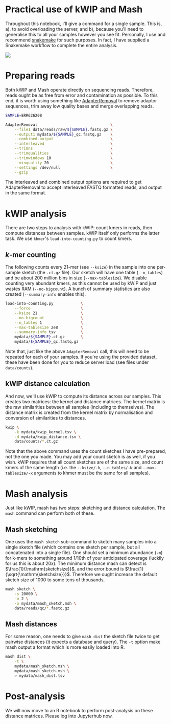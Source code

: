 # Practical use of kWIP and Mash

Throughout this notebook, I'll give a command for a single sample. This is, a), to avoid overloading the server, and b), because you'll need to generalise this to all your samples however you see fit. Personally, I use and recommend [snakemake](https://snakemake.readthedocs.io/en/stable/) for such purposes. In fact, I have supplied a Snakemake workflow to complete the entire analysis.

![](img/overview.png)

# Preparing reads

Both kWIP and Mash operate directly on sequencing reads. Therefore, reads ought be as free from error and contamination as possible. To this end, it is worth using something like [AdapterRemoval](https://github.com/MikkelSchubert/adapterremoval) to remove adaptor sequences, trim away low quality bases and merge overlapping reads.


```bash
SAMPLE=ERR626208

AdapterRemoval                                \
    --file1 data/reads/raw/${SAMPLE}.fastq.gz \
    --output1 mydata/${SAMPLE}_qc.fastq.gz    \
    --combined-output                         \
    --interleaved                             \
    --trimns                                  \
    --trimqualities                           \
    --trimwindows 10                          \
    --minquality 20                           \
    --settings /dev/null                      \
    --gzip
```

The interleaved and combined output options are required to get AdapterRemoval to accept interleaved FASTQ formatted reads, and output in the same format.


# kWIP analysis

There are two steps to analysis with kWIP: count kmers in reads, then compute distances between samples. kWIP itself only performs the latter task. We use `khmer`'s `load-into-counting.py` to count kmers.


## $k$-mer counting

The following counts every 21-mer (see `--ksize`) in the sample into one per-sample sketch (the `.ct.gz` file). Our sketch will have one table (`--n_tables`) and be about 200 million bins in size (`--max-tablesize`). We disable counting very abundant kmers, as this cannot be used by kWIP and just wastes RAM (`--no-bigcount`). A bunch of summary statistics are also created (`--summary-info` enables this). 

```bash
load-into-counting.py            \
    --force                      \
    --ksize 21                   \
    --no-bigcount                \
    --n_tables 1                 \
    --max-tablesize 2e8          \
    --summary-info tsv           \
    mydata/${SAMPLE}.ct.gz       \
    mydata/${SAMPLE}_qc.fastq.gz
```

Note that, just like the above `AdapterRemoval` call, this will need to be repeated for each of your samples. If you're using the provided dataset, these have been done for you to reduce server load (see files under `data/counts`).

## kWIP distance calculation

And now, we'll use kWIP to compute its distance across our samples. This creates two matrices: the kernel and distance matrices. The kernel matrix is the raw similarities between all samples (including to themselves). The distance matrix is created from the kernel matrix by normalisation and conversion of similarities to distances.


```bash
kwip \
    -k mydata/kwip_kernel.tsv \
    -d mydata/kwip_distance.tsv \
    data/counts/*.ct.gz
```

Note that the above command uses the count sketches I have pre-prepared, not the one you made. You may add your count sketch is as well, if you wish. kWIP requires that all count sketches are of the same size, and count kmers of the same length (i.e. the `--ksize/-k`, `--n_tables/-N` and `--max-tablesize/-x` arguments to khmer must be the same for all samples).


# Mash analysis

Just like kWIP, mash has two steps: sketching and distance calculation. The `mash` command can perform both of these.

## Mash sketching

One uses the `mash sketch` sub-command to sketch many samples into a single sketch file (which contains one sketch per sample, but all concatenated into a single file). One should set a minimum abundance (`-m`) for k-mers to something around 1/10th of your anticipated coverage (luckily for us this is about 20x). The minimum distance mash can detect is $\frac{1}{\mathrm{sketchsize}}$, and the error bound is $\frac{1}{\sqrt{\mathrm{sketchsize}}}$. Therefore we ought increase the default sketch size of 1000 to some tens of thousands.

```bash
mash sketch \
    -s 20000 \
    -m 2 \
    -o mydata/mash_sketch.msh \
    data/reads/qc/*.fastq.gz
```

## Mash distances

For some reason, one needs to give `mash dist` the sketch file twice to get pairwise distances (it expects a database and query). The `-t` option make mash output a format which is more easily loaded into R.

```bash
mash dist \
    -t \
    mydata/mash_sketch.msh \
    mydata/mash_sketch.msh \
    > mydata/mash_dist.tsv
```


# Post-analysis

We will now move to an R notebook to perform post-analysis on these distance matrices. Please log into Jupyterhub now.
